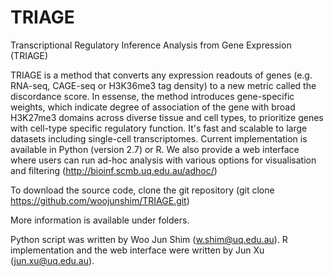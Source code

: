 # TRIAGE
Transcriptional Regulatory Inference Analysis from Gene Expression (TRIAGE)

TRIAGE is a method that converts any expression readouts of genes (e.g. RNA-seq, CAGE-seq or H3K36me3 tag density) to a new metric called the discordance score. In essense, the method introduces gene-specific weights, which indicate degree of association of the gene with broad H3K27me3 domains across diverse tissue and cell types, to prioritize genes with cell-type specific regulatory function. It's fast and scalable to large datasets including single-cell transcriptomes. Current implementation is available in Python (version 2.7) or R. We also provide a web interface where users can run ad-hoc analysis with various options for visualisation and filtering (http://bioinf.scmb.uq.edu.au/adhoc/) 

To download the source code, clone the git repository (git clone https://github.com/woojunshim/TRIAGE.git) 

More information is available under folders.

Python script was written by Woo Jun Shim (w.shim@uq.edu.au). R implementation and the web interface were written by Jun Xu (jun.xu@uq.edu.au).
